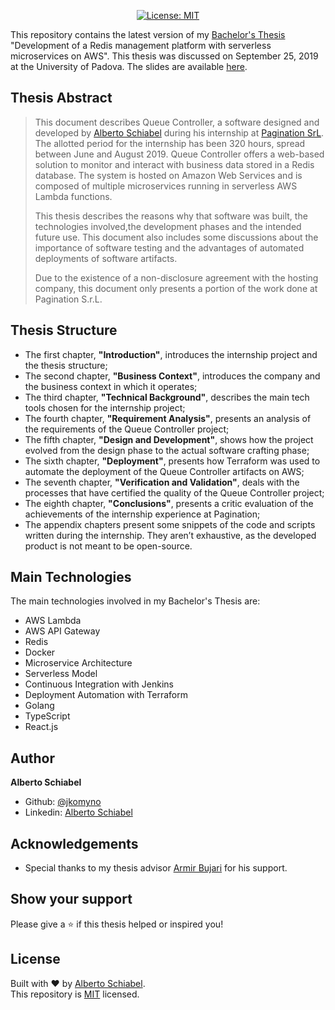 <p align="center">
  <a href="https://github.com/jkomyno/bachelors-thesis/blob/master/LICENSE">
    <img alt="License: MIT" src="https://img.shields.io/badge/License-MIT-yellow.svg" target="_blank" />
  </a>
</p>

This repository contains the latest version of my [Bachelor's Thesis](Thesis.pdf) "Development of a Redis management platform with serverless microservices on AWS".
This thesis was discussed on September 25, 2019 at the University of Padova.
The slides are available [here](Slides.pdf).

## Thesis Abstract

> This document describes Queue Controller, a software designed and developed by [Alberto Schiabel](https://github.com/jkomyno) during his internship at [Pagination SrL](https://pagination.com). The allotted period for the internship has been 320 hours, spread between June and August 2019. Queue Controller offers a web-based solution to monitor and interact with business data stored in a Redis database. The system is hosted on Amazon Web Services and is composed of multiple microservices running in serverless AWS Lambda functions.
> 
> This thesis describes the reasons why that software was built, the technologies involved,the development phases and the intended future use. This document also includes some discussions about the importance of software testing and the advantages of automated deployments of software artifacts.
> 
> Due to the existence of a non-disclosure agreement with the hosting company, this document only presents a portion of the work done at Pagination S.r.L.

## Thesis Structure

- The first chapter, **"Introduction"**, introduces the internship project and the thesis structure;
- The second chapter, **"Business Context"**, introduces the company and the business context in which it operates;
- The third chapter, **"Technical Background"**, describes the main tech tools chosen for the internship project;
- The fourth chapter, **"Requirement Analysis"**, presents an analysis of the requirements of the Queue Controller project;
- The fifth chapter, **"Design and Development"**, shows how the project evolved from the design phase to the actual software crafting phase;
- The sixth chapter, **"Deployment"**, presents how Terraform was used to automate the deployment of the Queue Controller artifacts on AWS;
- The seventh chapter, **"Verification and Validation"**, deals with the processes that have certified the quality of the Queue Controller project;
- The eighth chapter, **"Conclusions"**, presents a critic evaluation of the achievements of the internship experience at Pagination;
- The appendix chapters present some snippets of the code and scripts written during the internship. They aren’t exhaustive, as the developed product is not meant to be open-source.

## Main Technologies

The main technologies involved in my Bachelor's Thesis are:

- AWS Lambda
- AWS API Gateway
- Redis
- Docker
- Microservice Architecture
- Serverless Model
- Continuous Integration with Jenkins
- Deployment Automation with Terraform
- Golang
- TypeScript
- React.js

## Author

**Alberto Schiabel**

* Github: [@jkomyno](https://github.com/jkomyno)
* Linkedin: [Alberto Schiabel](https://www.linkedin.com/in/alberto-schiabel-a21262132/)

## Acknowledgements

* Special thanks to my thesis advisor [Armir Bujari](https://www.math.unipd.it/~abujari/) for his support.

## Show your support

Please give a ⭐ if this thesis helped or inspired you!

## License

Built with ❤  by [Alberto Schiabel](https://github.com/jkomyno).<br />
This repository is [MIT](https://github.com/jkomyno/bachelors-thesis/blob/master/LICENSE) licensed.
